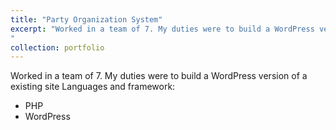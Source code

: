 ```yaml
---
title: "Party Organization System"
excerpt: "Worked in a team of 7. My duties were to build a WordPress version of a existing site
"
collection: portfolio
---
```


Worked in a team of 7. My duties were to build a WordPress version of a existing site
Languages and framework: 

<ul>
<li>PHP</li>
<li>WordPress</li>
</ul>
